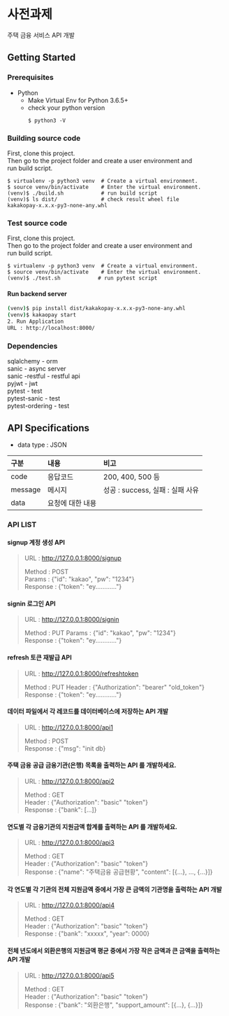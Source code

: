 # 사전과제

주택 금융 서비스 API 개발

## Getting Started

### Prerequisites
- Python  
    + Make Virtual Env for Python 3.6.5+
    + check your python version
        ```shell
        $ python3 -V
        ```

### Building source code
First, clone this project.  
Then go to the project folder and create a user environment and  
run build script.

```shell
$ virtualenv -p python3 venv  # Create a virtual environment.
$ source venv/bin/activate    # Enter the virtual environment.
(venv)$ ./build.sh            # run build script
(venv)$ ls dist/              # check result wheel file
kakakopay-x.x.x-py3-none-any.whl
```

### Test source code
First, clone this project.  
Then go to the project folder and create a user environment and  
run build script.

```shell
$ virtualenv -p python3 venv  # Create a virtual environment.
$ source venv/bin/activate    # Enter the virtual environment.
(venv)$ ./test.sh            # run pytest script
```

#### Run backend server
``` bash
(venv)$ pip install dist/kakakopay-x.x.x-py3-none-any.whl
(venv)$ kakaopay start
2. Run Application
URL : http://localhost:8000/
```

### Dependencies
sqlalchemy - orm  
sanic - async server  
sanic -restful - restful api  
pyjwt - jwt  
pytest - test  
pytest-sanic - test  
pytest-ordering - test  


## API Specifications

- data type : JSON 

| 구분    | 내용             | 비고                             |
| :------ | :--------------- | :------------------------------- |
| code    | 응답코드         | 200, 400, 500 등                 |
| message | 메시지           | 성공 : success, 실패 : 실패 사유 |
| data    | 요청에 대한 내용 |                                  |

### API LIST

#### signup 계정 생성 API

> URL : http://127.0.0.1:8000/signup
>
> Method : POST  
> Params : {"id": "kakao", "pw": "1234"}  
> Response : {"token": "ey............"}

#### signin 로그인 API

> URL : http://127.0.0.1:8000/signin
>
> Method : PUT
> Params : {"id": "kakao", "pw": "1234"}  
> Response : {"token": "ey............"}

#### refresh 토큰 재발급 API

> URL : http://127.0.0.1:8000/refreshtoken
>
> Method : PUT
> Header : {"Authorization": "bearer" "old_token"}  
> Response : {"token": "ey............"}

#### 데이터 파일에서 각 레코드를 데이터베이스에 저장하는 API 개발

> URL : http://127.0.0.1:8000/api1
>
> Method : POST  
> Response : {"msg":  "init db}

#### 주택 금융 공급 금융기관(은행) 목록을 출력하는 API 를 개발하세요.

> URL : http://127.0.0.1:8000/api2
>
> Method : GET  
> Header : {"Authorization": "basic" "token"}  
> Response : {"bank":  [...]}

#### 연도별 각 금융기관의 지원금액 합계를 출력하는 API 를 개발하세요.


> URL : http://127.0.0.1:8000/api3
>
> Method : GET  
> Header : {"Authorization": "basic" "token"}  
> Response : {"name": "주택금융 공급현황", "content": [{...}, ..., {...}]}

#### 각 연도별 각 기관의 전체 지원금액 중에서 가장 큰 금액의 기관명을 출력하는 API 개발

> URL : http://127.0.0.1:8000/api4
>
> Method : GET  
> Header : {"Authorization": "basic" "token"}  
> Response : {"bank": "xxxxx", "year": 0000}

#### 전체 년도에서 외환은행의 지원금액 평균 중에서 가장 작은 금액과 큰 금액을 출력하는 API 개발

> URL : http://127.0.0.1:8000/api5
>
> Method : GET  
> Header : {"Authorization": "basic" "token"}  
> Response : {"bank": "외환은행", "support_amount": [{...}, {...}]}
